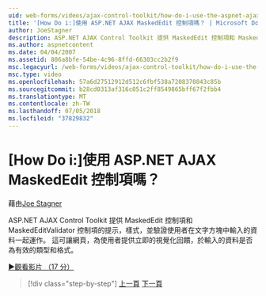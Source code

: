 ```yaml
---
uid: web-forms/videos/ajax-control-toolkit/how-do-i-use-the-aspnet-ajax-maskededit-controls
title: '[How Do i:]使用 ASP.NET AJAX MaskedEdit 控制項嗎？ | Microsoft Docs'
author: JoeStagner
description: ASP.NET AJAX Control Toolkit 提供 MaskedEdit 控制項和 MaskedEditValidator 控制項同心協力提示，樣式，並驗證 d...
ms.author: aspnetcontent
ms.date: 04/04/2007
ms.assetid: 806a8bfe-54be-4c96-8ffd-66303cc2b2f9
msc.legacyurl: /web-forms/videos/ajax-control-toolkit/how-do-i-use-the-aspnet-ajax-maskededit-controls
msc.type: video
ms.openlocfilehash: 57a6d27512912d512c6fbf538a7208370843c85b
ms.sourcegitcommit: b28cd0313af316c051c2ff8549865bff67f2fbb4
ms.translationtype: MT
ms.contentlocale: zh-TW
ms.lasthandoff: 07/05/2018
ms.locfileid: "37829832"
---
```

<a name="how-do-i-use-the-aspnet-ajax-maskededit-controls"></a>[How Do i:]使用 ASP.NET AJAX MaskedEdit 控制項嗎？
====================
藉由[Joe Stagner](https://github.com/JoeStagner)

ASP.NET AJAX Control Toolkit 提供 MaskedEdit 控制項和 MaskedEditValidator 控制項的提示，樣式，並驗證使用者在文字方塊中輸入的資料一起運作。 這可讓網頁，為使用者提供立即的視覺化回饋，於輸入的資料是否為有效的類型和格式。

[&#9654;觀看影片 （17 分）](https://channel9.msdn.com/Blogs/ASP-NET-Site-Videos/how-do-i-use-the-aspnet-ajax-maskededit-controls)

> [!div class="step-by-step"]
> [上一頁](how-do-i-use-the-aspnet-ajax-dropdown-control.md)
> [下一頁](how-do-i-use-the-aspnet-ajax-mutuallyexclusive-checkbox-extender.md)
